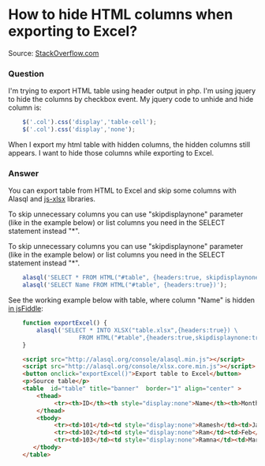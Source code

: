 # How to hide HTML columns when exporting to Excel?

Source: [StackOverflow.com](http://stackoverflow.com/questions/14798544/hide-html-columns-when-exporting-to-excel/27664947#27664947)

### Question

I'm trying to export HTML table using header output in php. I'm using jquery to hide the columns by checkbox event. My jquery code to unhide and hide column is:
```js
    $('.col').css('display','table-cell');
    $('.col').css('display','none');
```
When I export my html table with hidden columns, the hidden columns still appears.
I want to hide those columns while exporting to Excel.

### Answer

You can export table from HTML to Excel and skip some columns with Alasql and [js-xlsx](js-xlsx) libraries.

To skip unnecessary columns you can use "skipdisplaynone" parameter (like in the example below) or list columns you need in the SELECT statement instead "*".

To skip unnecessary columns you can use "skipdisplaynone" parameter (like in the example below) or list columns you need in the SELECT statement instead "*".
```js
    alasql('SELECT * FROM HTML("#table", {headers:true, skipdisplaynone:true})');
    alasql('SELECT Name FROM HTML("#table", {headers:true})');
```
See the working example below with table, where column "Name" is hidden [in jsFiddle](http://jsfiddle.net/agershun/8rdL8m3L/1/):
```js
    function exportExcel() {
        alasql('SELECT * INTO XLSX("table.xlsx",{headers:true}) \
                    FROM HTML("#table",{headers:true,skipdisplaynone:true})');
    }
```
```html
    <script src="http://alasql.org/console/alasql.min.js"></script>
    <script src="http://alasql.org/console/xlsx.core.min.js"></script>
    <button onclick="exportExcel()">Export table to Excel</button>
    <p>Source table</p>
    <table  id="table" title="banner"  border="1" align="center" >
        <thead>
             <tr><th>ID</th><th style="display:none">Name</th><th>Month</th><th>Savings</th></tr>
        </thead>
        <tbody>
             <tr><td>101</td><td style="display:none">Ramesh</td><td>January</td><td>$100</td></tr>
             <tr><td>102</td><td style="display:none">Ram</td><td>Feb</td><td>$200</td></tr>
             <tr><td>103</td><td style="display:none">Ramna</td><td>Mar</td><td>$300</td></tr>
       </tbody>
    </table>
```
